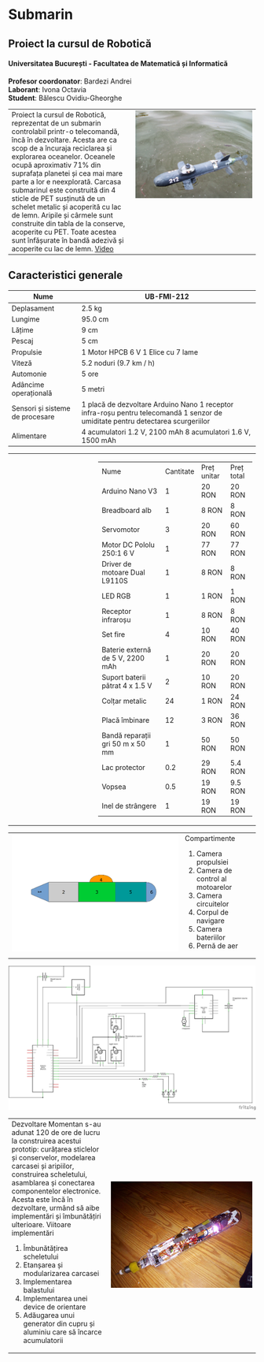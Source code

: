 # Submarin

## Proiect la cursul de Robotică
#### Universitatea București - Facultatea de Matematică și Informatică

**Profesor coordonator**: Bardezi Andrei  
**Laborant**: Ivona Octavia  
**Student**: Bălescu Ovidiu-Gheorghe  


<table>
  <tr>
    <td valign="top" width="50%">
      Proiect la cursul de Robotică, reprezentat de un submarin controlabil printr-o telecomandă, încă în dezvoltare. Acesta are ca scop de a încuraja reciclarea și explorarea oceanelor.
      Oceanele ocupă aproximativ 71% din suprafața planetei și cea mai mare parte a lor e neexplorată.
      Carcasa submarinul este construită din 4 sticle de PET susținută de un schelet metalic și acoperită cu lac de lemn. Aripile și cârmele sunt construite din tabla de la conserve, acoperite cu PET. Toate acestea sunt înfășurate în bandă adezivă și acoperite cu lac de lemn.
      <a href="https://www.youtube.com/watch?v=reCAACpi1qQ">Video</a>
    </td>
    <td valign="top" width="50%">
      <img src="https://raw.githubusercontent.com/BalescuOvidiu/Submarin/master/img/onWater.jpg"/>
    </td>
  </tr>
</table>

## Caracteristici generale

| Nume                             | UB-FMI-212                                                                                                                       |
|----------------------------------|----------------------------------------------------------------------------------------------------------------------------------|
| Deplasament                      | 2.5 kg                                                                                                                           |
| Lungime                          | 95.0 cm                                                                                                                          |
| Lățime                           | 9 cm                                                                                                                             |
| Pescaj                           | 5 cm                                                                                                                             |
| Propulsie                        | 1 Motor HPCB 6 V 1 Elice cu 7 lame                                                                                               |
| Viteză                           | 5.2 noduri (9.7 km / h)                                                                                                          |
| Automonie                        | 5 ore                                                                                                                            |
| Adâncime operațională            | 5 metri                                                                                                                          |
| Sensori și  sisteme de procesare | 1 placă de dezvoltare Arduino Nano 1 receptor infra-roșu pentru telecomandă 1 senzor de umiditate pentru detectarea scurgeriilor |
| Alimentare                       | 4 acumulatori 1.2 V, 2100 mAh  8 acumulatori 1.6 V, 1500 mAh                                                                     |


<table><tr>
<td valign="top" width="35%"></td>
<td valign="top" width="65%"><table>
  <tr>
      <td>Nume</td>
      <td>Cantitate</td>
      <td>Preț unitar</td>
      <td>Preț total</td>
  </tr>
  <tr>
      <td>Arduino Nano V3</td>
      <td>1</td>
      <td>20 RON</td>
      <td>20 RON</td>
  </tr>
  <tr>
      <td>Breadboard alb</td>
      <td>1</td>
      <td>8 RON</td>
      <td>8 RON</td>
  </tr>
  <tr>
      <td>Servomotor</td>
      <td>3</td>
      <td>20 RON</td>
      <td>60 RON</td>
  </tr>
  <tr>
      <td>Motor DC Pololu 250:1 6 V</td>
      <td>1</td>
      <td>77 RON</td>
      <td>77 RON</td>
  </tr>
  <tr>
      <td>Driver de motoare Dual L9110S</td>
      <td>1</td>
      <td>8 RON</td>
      <td>8 RON</td>
  </tr>
  <tr>
      <td>LED RGB</td>
      <td>1</td>
      <td>1 RON</td>
      <td>1 RON</td>
  </tr>
  <tr>
      <td>Receptor infraroșu</td>
      <td>1</td>
      <td>8 RON</td>
      <td>8 RON</td>
  </tr>
  <tr>
      <td>Set fire</td>
      <td>4</td>
      <td>10 RON</td>
      <td>40 RON</td>
  </tr>
  <tr>
      <td>Baterie externă de 5 V, 2200 mAh</td>
      <td>1</td>
      <td>20 RON</td>
      <td>20 RON</td>
  </tr>
  <tr>
      <td>Suport baterii pătrat 4 x 1.5 V</td>
      <td>2</td>
      <td>10 RON</td>
      <td>20 RON</td>
  </tr>
  <tr>
      <td>Colțar metalic</td>
      <td>24</td>
      <td>1 RON</td>
      <td>24 RON</td>
  </tr>
  <tr>
      <td>Placă îmbinare</td>
      <td>12</td>
      <td>3 RON</td>
      <td>36 RON</td>
  </tr>
  <tr>
      <td>Bandă reparații gri 50 m x 50 mm</td>
      <td>1</td>
      <td>50 RON</td>
      <td>50 RON</td>
  </tr>
  <tr>
      <td>Lac protector</td>
      <td>0.2</td>
      <td>29 RON</td>
      <td>5.4 RON</td>
  </tr>
  <tr>
      <td>Vopsea</td>
      <td>0.5</td>
      <td>19 RON</td>
      <td>9.5 RON</td>
  </tr>
  <tr>
      <td>Inel de strângere</td>
      <td>1</td>
      <td>19 RON</td>
      <td>19 RON</td>
  </tr>
</table></td>
</tr></table>

<table>
   <tr>
     <td valign="top" width="70%">
      <img src="https://raw.githubusercontent.com/BalescuOvidiu/Submarin/master/img/parts.png"/>
     </td>
     <td valign="top" width="30%">
      Compartimente
      <ol>
        <li>Camera propulsiei</li>
        <li>Camera de control al motoarelor</li>
        <li>Camera circuitelor</li>
        <li>Corpul de navigare</li>
        <li>Camera bateriilor</li>
        <li>Pernă de aer</li>
      </ol>
     </td>
  </tr>
</table>

<img src="https://raw.githubusercontent.com/BalescuOvidiu/Submarin/master/img/schem.png"/>

<table>
  <tr>
    <td valign="top" width="40%">
      Dezvoltare
      Momentan s-au adunat 120 de ore de lucru la construirea acestui prototip: curățarea sticlelor și conservelor, modelarea carcasei și aripiilor,  construirea scheletului, asamblarea și conectarea componentelor electronice.
      Acesta este încă în dezvoltare, urmând să aibe implementări și îmbunătățiri ulterioare.
      Viitoare implementări
      <ol>
        <li>Îmbunătățirea scheletului</li>
        <li>Etanșarea și modularizarea carcasei</li>
        <li>Implementarea balastului</li>
        <li>Implementarea unei device de orientare</li>
        <li>Adăugarea unui generator din cupru și aluminiu care să încarce acumulatorii</li>
      </ol>  
    </td valign="top" width="60%">
    <td>
      <img src="https://raw.githubusercontent.com/BalescuOvidiu/Submarin/master/img/inside.jpg"/>
    </td>
  </tr>
</table>
